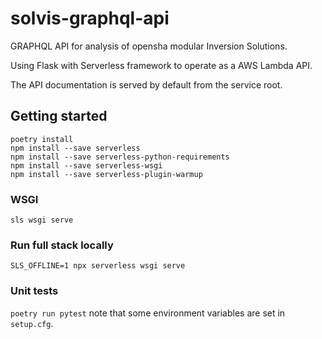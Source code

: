 # solvis-graphql-api

GRAPHQL API for analysis of opensha modular Inversion Solutions.

Using Flask with Serverless framework to operate as a AWS Lambda API.

The API documentation is served by default from the service root.


## Getting started

```
poetry install
npm install --save serverless
npm install --save serverless-python-requirements
npm install --save serverless-wsgi
npm install --save serverless-plugin-warmup
```

### WSGI

```
sls wsgi serve
```

### Run full stack locally

```
SLS_OFFLINE=1 npx serverless wsgi serve
```

### Unit tests

`poetry run pytest` note that some environment variables are set in `setup.cfg`.

